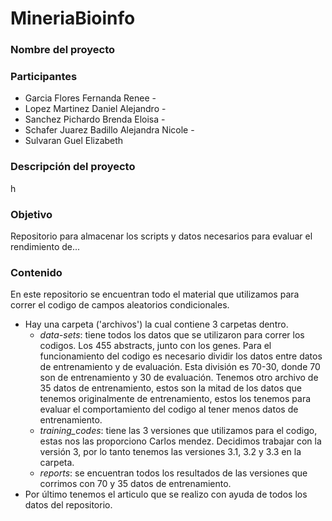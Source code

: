 # MineriaBioinfo

### Nombre del proyecto 


### Participantes 
* Garcia Flores Fernanda Renee - 
* Lopez Martinez Daniel Alejandro - 
* Sanchez Pichardo Brenda Eloisa - 
* Schafer Juarez Badillo Alejandra Nicole - 
* Sulvaran Guel Elizabeth


### Descripción del proyecto 
h


### Objetivo
Repositorio para almacenar los scripts y datos necesarios para evaluar el rendimiento de...


### Contenido
En este repositorio se encuentran todo el material que utilizamos para correr el codigo de campos aleatorios condicionales.     
- Hay una carpeta ('archivos') la cual contiene 3 carpetas dentro.
    - _data-sets_: tiene todos los datos que se utilizaron para correr los codigos. Los 455 abstracts, junto con los genes. Para el funcionamiento del codigo es necesario dividir los datos entre datos de entrenamiento y de evaluación. Esta división es 70-30, donde 70 son de entrenamiento y 30 de evaluación. Tenemos otro archivo de 35 datos de entrenamiento, estos son la mitad de los datos que tenemos originalmente de entrenamiento, estos los tenemos para evaluar el comportamiento del codigo al tener menos datos de entrenamiento. 
    - _training_codes_: tiene las 3 versiones que utilizamos para el codigo, estas nos las proporciono Carlos mendez. Decidimos trabajar con la versión 3, por lo tanto tenemos las versiones 3.1, 3.2 y 3.3 en la carpeta. 
    - _reports_: se encuentran todos los resultados de las versiones que corrimos con 70 y 35 datos de entrenamiento. 
- Por último tenemos el articulo que se realizo con ayuda de todos los datos del repositorio. 


